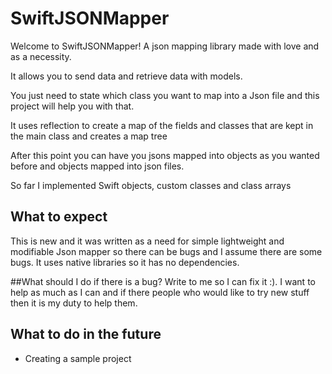 # SwiftJSONMapper
<p> Welcome to SwiftJSONMapper! A json mapping library made with love and as a necessity.</p>
<p> It allows you to send data and retrieve data with models.</p>
<p> You just need to state which class you want to map into a Json file and this project will help you with that. </p>
<p> It uses reflection to create a map of the fields and classes that are kept in the main class and creates a map tree </p>
<p> After this point you can have you jsons mapped into objects as you wanted before and objects mapped into json files. </p>
<p> So far I implemented Swift objects, custom classes and class arrays </p>

## What to expect
This is new and it was written as a need for simple lightweight and modifiable Json mapper so there can be bugs and I assume there are some bugs. It uses native libraries so it has no dependencies.


##What should I do if there is a bug?
Write to me so I can fix it :). I want to help as much as I can and if there people who would like to try new stuff then it is my duty to help them.

## What to do in the future
* Creating a sample project
